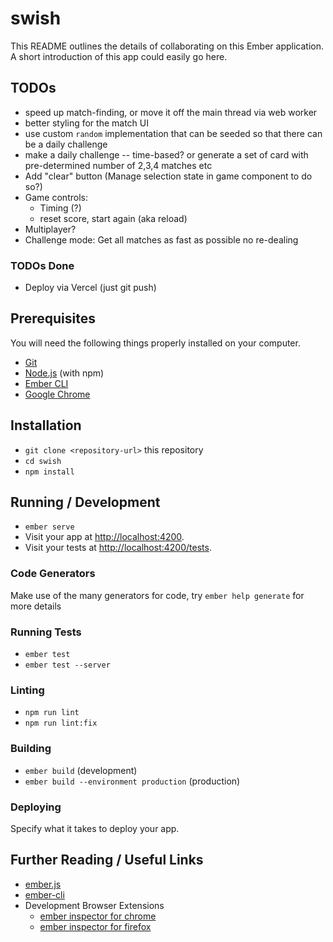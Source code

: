 # swish

This README outlines the details of collaborating on this Ember application.
A short introduction of this app could easily go here.

## TODOs

- speed up match-finding, or move it off the main thread via web worker
- better styling for the match UI
- use custom `random` implementation that can be seeded so that there can be a daily challenge
- make a daily challenge -- time-based? or generate a set of card with pre-determined number of 2,3,4 matches etc
- Add "clear" button (Manage selection state in game component to do so?)
- Game controls:
  - Timing (?)
  - reset score, start again (aka reload)
- Multiplayer?
- Challenge mode: Get all matches as fast as possible no re-dealing

### TODOs Done

- Deploy via Vercel (just git push)

## Prerequisites

You will need the following things properly installed on your computer.

- [Git](https://git-scm.com/)
- [Node.js](https://nodejs.org/) (with npm)
- [Ember CLI](https://ember-cli.com/)
- [Google Chrome](https://google.com/chrome/)

## Installation

- `git clone <repository-url>` this repository
- `cd swish`
- `npm install`

## Running / Development

- `ember serve`
- Visit your app at [http://localhost:4200](http://localhost:4200).
- Visit your tests at [http://localhost:4200/tests](http://localhost:4200/tests).

### Code Generators

Make use of the many generators for code, try `ember help generate` for more details

### Running Tests

- `ember test`
- `ember test --server`

### Linting

- `npm run lint`
- `npm run lint:fix`

### Building

- `ember build` (development)
- `ember build --environment production` (production)

### Deploying

Specify what it takes to deploy your app.

## Further Reading / Useful Links

- [ember.js](https://emberjs.com/)
- [ember-cli](https://ember-cli.com/)
- Development Browser Extensions
  - [ember inspector for chrome](https://chrome.google.com/webstore/detail/ember-inspector/bmdblncegkenkacieihfhpjfppoconhi)
  - [ember inspector for firefox](https://addons.mozilla.org/en-US/firefox/addon/ember-inspector/)

